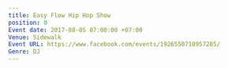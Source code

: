 ```yaml
---
title: Easy Flow Hip Hop Show
position: 0
Event date: 2017-08-05 07:00:00 +07:00
Venue: Sidewalk
Event URL: https://www.facebook.com/events/1926550710957285/
Genre: DJ
---
```


